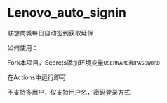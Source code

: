 # Lenovo_auto_signin

联想商城每日自动签到获取延保

如何使用：

Fork本项目，Secrets添加环境变量`USERNAME`和`PASSWORD`

在Actions中运行即可

不支持多用户，仅支持用户名，密码登录方式
